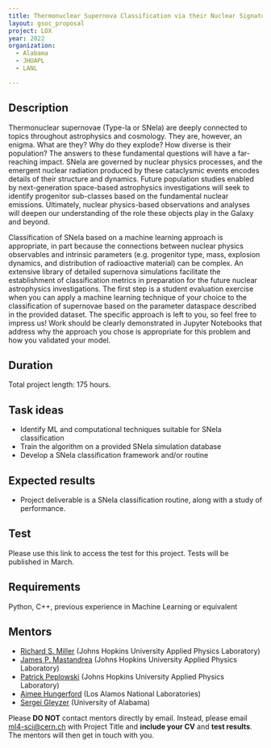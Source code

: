 ```yaml
---
title: Thermonuclear Supernova Classification via their Nuclear Signatures 
layout: gsoc_proposal
project: LOX
year: 2022
organization:
  - Alabama
  - JHUAPL
  - LANL

---
```


## Description

Thermonuclear supernovae (Type-Ia or SNeIa) are deeply connected to topics throughout astrophysics and cosmology. They are, however, an enigma. What are they? Why do they explode? How diverse is their population? The answers to these fundamental questions will have a far-reaching impact. SNeIa are governed by nuclear physics processes, and the emergent nuclear radiation produced by these cataclysmic events encodes details of their structure and dynamics. Future population studies enabled by next-generation space-based astrophysics investigations will seek to identify progenitor sub-classes based on the fundamental nuclear emissions. Ultimately, nuclear physics-based observations and analyses will deepen our understanding of the role these objects play in the Galaxy and beyond. 

Classification of SNeIa based on a machine learning approach is appropriate, in part because the connections between nuclear physics observables and intrinsic parameters (e.g. progenitor type, mass, explosion dynamics, and distribution of radioactive material) can be complex. An extensive library of detailed supernova simulations facilitate the establishment of classification metrics in preparation for the future nuclear astrophysics investigations. The first step is a student evaluation exercise when you can apply a machine learning technique of your choice to the classification of supernovae based on the parameter dataspace described in the provided dataset. The specific approach is left to you, so feel free to impress us! Work should be clearly demonstrated in Jupyter Notebooks that address why the approach you chose is appropriate for this problem and how you validated your model. 


## Duration

Total project length: 175 hours.


## Task ideas
 * Identify ML and computational techniques suitable for SNeIa classification
 * Train the algorithm on a provided SNeIa simulation database 
 * Develop a SNeIa classification framework and/or routine 


## Expected results
 * Project deliverable is a SNeIa classification routine, along with a study of performance. 

## Test

Please use this link to access the test for this project. Tests will be published in March.

## Requirements
Python, C++, previous experience in Machine Learning or equivalent 

## Mentors
  * [Richard S. Miller](mailto:ml4-sci@cern.ch) (Johns Hopkins University Applied Physics Laboratory)
  * [James P. Mastandrea](mailto:ml4-sci@cern.ch) (Johns Hopkins University Applied Physics Laboratory)
  * [Patrick Peplowski](mailto:ml4-sci@cern.ch) (Johns Hopkins University Applied Physics Laboratory)
  * [Aimee Hungerford](mailto:ml4-sci@cern.ch) (Los Alamos National Laboratories)
  * [Sergei Gleyzer](mailto:ml4-sci@cern.ch) (University of Alabama) 

Please **DO NOT** contact mentors directly by email. Instead, please email [ml4-sci@cern.ch](mailto:ml4-sci@cern.ch) with Project Title and **include your CV** and **test results**. The mentors will then get in touch with you.

  